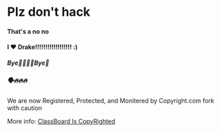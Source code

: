 # Plz don't hack
#### That's a no no
#### I ❤ Drake!!!!!!!!!!!!!!!!!! :)
##### Bye🤫🧏🏻‍♂️Bye🗿
##### 🗣🔥🔥🔥

We are now Registered, Protected, and Monitered by Copyright.com fork with caution

More info: [ClassBoard Is CopyRighted](https://app.copyrighted.com/work/GVUuNRcaQUAzCt3T)
